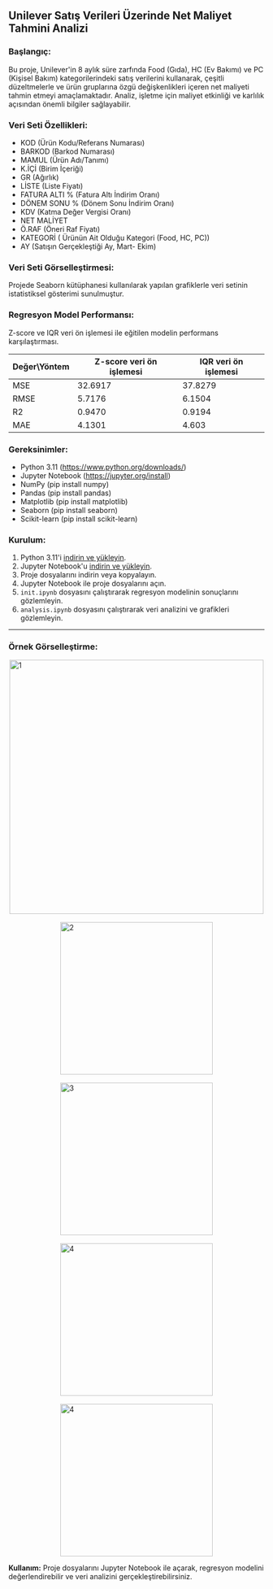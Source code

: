 ## **Unilever Satış Verileri Üzerinde Net Maliyet Tahmini Analizi**

### **Başlangıç:**
Bu proje, Unilever'in 8 aylık süre zarfında Food (Gıda), HC (Ev Bakımı) ve PC (Kişisel Bakım) kategorilerindeki satış verilerini kullanarak, çeşitli düzeltmelerle ve ürün gruplarına özgü değişkenlikleri içeren net maliyeti tahmin etmeyi amaçlamaktadır. Analiz, işletme için maliyet etkinliği ve karlılık açısından önemli bilgiler sağlayabilir.

### **Veri Seti Özellikleri:**
- KOD (Ürün Kodu/Referans Numarası)
- BARKOD (Barkod Numarası)
- MAMUL (Ürün Adı/Tanımı)
- K.İÇİ (Birim İçeriği)
- GR (Ağırlık)
- LİSTE (Liste Fiyatı)
- FATURA ALTI % (Fatura Altı İndirim Oranı)
- DÖNEM SONU % (Dönem Sonu İndirim Oranı)
- KDV (Katma Değer Vergisi Oranı)
- NET MALİYET
- Ö.RAF (Öneri Raf Fiyatı)
- KATEGORİ ( Ürünün Ait Olduğu Kategori (Food, HC, PC))
- AY (Satışın Gerçekleştiği Ay, Mart- Ekim)

### **Veri Seti Görselleştirmesi:**
Projede Seaborn kütüphanesi kullanılarak yapılan grafiklerle veri setinin istatistiksel gösterimi sunulmuştur.

### **Regresyon Model Performansı:**
Z-score ve IQR veri ön işlemesi ile eğitilen modelin performans karşılaştırması.

| Değer\Yöntem | Z-score veri ön işlemesi | IQR veri ön işlemesi |
|--------------|-------------------------|----------------------|
| MSE          | 32.6917                 | 37.8279              |
| RMSE         | 5.7176                  | 6.1504               |
| R2           | 0.9470                  | 0.9194               |
| MAE          | 4.1301                  | 4.603                |


### **Gereksinimler:**
- Python 3.11 (https://www.python.org/downloads/)
- Jupyter Notebook (https://jupyter.org/install)
- NumPy (pip install numpy)
- Pandas (pip install pandas)
- Matplotlib (pip install matplotlib)
- Seaborn (pip install seaborn)
- Scikit-learn (pip install scikit-learn)

### **Kurulum:**
1. Python 3.11'i [indirin ve yükleyin](https://www.python.org/downloads/).
2. Jupyter Notebook'u [indirin ve yükleyin](https://jupyter.org/install).
3. Proje dosyalarını indirin veya kopyalayın.
4. Jupyter Notebook ile proje dosyalarını açın.
5. `init.ipynb` dosyasını çalıştırarak regresyon modelinin sonuçlarını gözlemleyin.
6. `analysis.ipynb` dosyasını çalıştırarak veri analizini ve grafikleri gözlemleyin.

<hr /> 

### **Örnek Görselleştirme:**
<div style="display: flex; align-items: center; justify-content: center; gap: 1rem; flex-wrap: wrap;">
<img src="https://github.com/Mstfucrr/Veri-Madenciligi-Proje/assets/76887611/1e915ca2-e2af-4408-92c1-832102e97b80" alt="1" width="500" height="auto" >
<img src="https://github.com/Mstfucrr/Veri-Madenciligi-Proje/assets/76887611/f95455c0-1af0-43af-b974-dbe6b83acb26" alt="2" width="300" height="auto" >
<img src="https://github.com/Mstfucrr/Veri-Madenciligi-Proje/assets/76887611/5392b625-3b8a-44a5-a344-95137371e8eb" alt="3" width="300" height="auto" >
<img src="https://github.com/Mstfucrr/Veri-Madenciligi-Proje/assets/76887611/aed6a96c-5a8c-4825-8106-1ca19d3d79c5" alt="4" width="300" height="auto" >
<img src="https://github.com/Mstfucrr/Veri-Madenciligi-Proje/assets/76887611/61d70a41-285b-4ba8-a1d6-b7be1f79215a" alt="4" width="300" height="auto" >


</div>



**Kullanım:**
Proje dosyalarını Jupyter Notebook ile açarak, regresyon modelini değerlendirebilir ve veri analizini gerçekleştirebilirsiniz.

